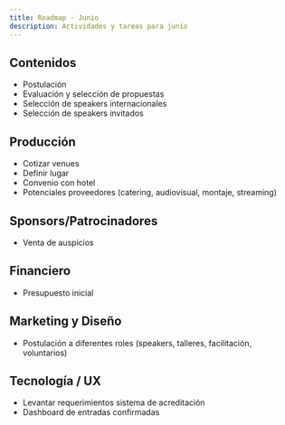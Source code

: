 ```yaml
---
title: Roadmap - Junio
description: Actividades y tareas para junio
---
```


## Contenidos
- Postulación
- Evaluación y selección de propuestas
- Selección de speakers internacionales
- Selección de speakers invitados

## Producción
- Cotizar venues
- Definir lugar
- Convenio con hotel
- Potenciales proveedores (catering, audiovisual, montaje, streaming)

## Sponsors/Patrocinadores
- Venta de auspicios

## Financiero
- Presupuesto inicial

## Marketing y Diseño
- Postulación a diferentes roles (speakers, talleres, facilitación, voluntarios)

## Tecnología / UX
- Levantar requerimientos sistema de acreditación
- Dashboard de entradas confirmadas